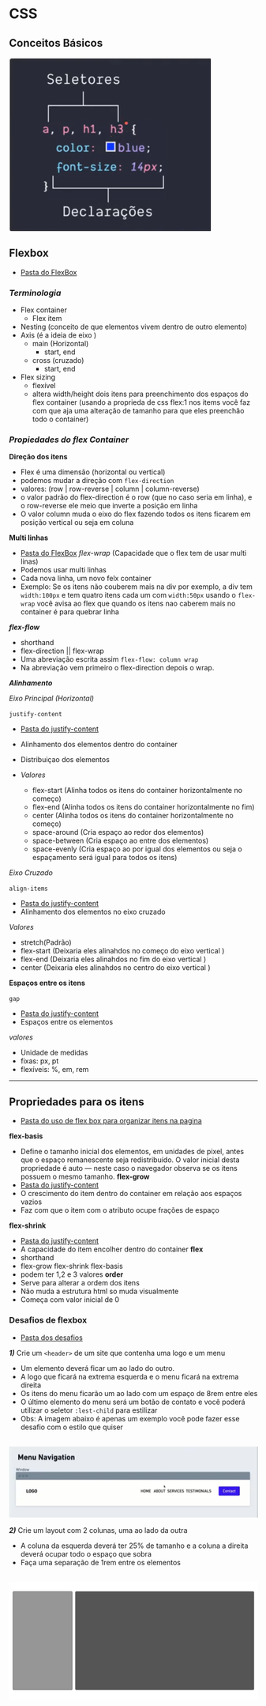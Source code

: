 # CSS

## Conceitos Básicos
<img src="../img/seletores.png">

## Flexbox

- [Pasta do FlexBox](./FlexBox)

### ***Terminologia***
- Flex container
    - Flex item
- Nesting (conceito de que elementos vivem dentro de outro elemento)
- Axis (é a ideia de eixo )
    - main (Horizontal)
        - start, end
    - cross (cruzado)
        - start, end
- Flex sizing
    - flexível
    - altera width/height dois itens para preenchimento dos espaços do flex container (usando a proprieda de css flex:1 nos items você faz com que aja uma alteração de tamanho para que eles preenchão todo o container)

### ***Propiedades do flex Container***

**Direção dos itens**
- Flex é uma dimensão (horizontal ou vertical)
- podemos mudar a direção com `flex-direction`
- valores: (row | row-reverse | column | column-reverse)
- o valor padrão do flex-direction é o row (que no caso seria em linha), e o row-reverse ele meio que inverte a posição em linha 
- O valor column muda o eixo do flex fazendo todos os itens ficarem em posição vertical ou seja em coluna 

**Multi linhas** 
- [Pasta do FlexBox](./FlexBox/flex-wrap)
*flex-wrap* (Capacidade que o flex tem de usar multi linas)
- Podemos usar multi linhas 
- Cada nova linha, um novo felx container
- Exemplo: Se os itens não couberem mais na div por exemplo, a div tem `width:100px` e tem quatro itens cada um com `width:50px` usando o `flex-wrap` você avisa ao flex que quando os itens nao caberem mais no container é para quebrar linha

***flex-flow***
- shorthand
- flex-direction || flex-wrap
- Uma abreviação escrita assim `flex-flow: column wrap`
- Na abreviação vem primeiro o flex-direction depois o wrap.

***Alinhamento***

*Eixo Principal (Horizontal)*

`justify-content`
- [Pasta do justify-content ](./FlexBox/justify-content)
 - Alinhamento dos elementos dentro do container 
 - Distribuiçao dos elementos

- *Valores*
    - flex-start (Alinha todos os itens do container horizontalmente no começo)
    - flex-end (Alinha todos os itens do container horizontalmente no fim)
    - center (Alinha todos os itens do container horizontalmente no começo)
    - space-around (Cria espaço ao redor dos elementos)
    - space-between (Cria espaço ao entre dos elementos)
    - space-evenly (Cria espaço ao por igual dos elementos ou seja o espaçamento será igual para todos os itens)

*Eixo Cruzado*

`align-items`
- [Pasta do justify-content ](./FlexBox/justify-content)
- Alinhamento dos elementos no eixo cruzado

*Valores*
- stretch(Padrão)
- flex-start (Deixaria eles alinahdos no começo do eixo vertical )
- flex-end (Deixaria eles alinahdos no fim do eixo vertical )
- center (Deixaria eles alinahdos no centro do eixo vertical )


**Espaços entre os itens**

`gap`
- [Pasta do justify-content ](./FlexBox/gap)
- Espaços entre os elementos 

*valores*
- Unidade de medidas 
- fixas: px, pt
- flexíveis: %, em, rem


<hr>

## Propriedades para os itens

- [Pasta do uso de flex box para organizar itens na pagina](./FlexBox/Exemplo)

**flex-basis**
- Define o tamanho inicial dos elementos, em unidades de pixel, antes que o espaço remanescente seja redistribuído. O valor inicial desta propriedade é auto — neste caso o navegador observa se os itens possuem o mesmo tamanho.
**flex-grow**
- [Pasta do justify-content ](./FlexBox/flex-grow)
- O crescimento do item dentro do container em relação aos espaços vazios
- Faz com que o item com o atributo ocupe frações de espaço

**flex-shrink**
- [Pasta do justify-content ](./FlexBox/flex-shrink)
- A capacidade do item encolher dentro do container
**flex**
- shorthand
- flex-grow flex-shrink flex-basis
- podem ter 1,2 e 3 valores
**order**
- Serve para alterar a ordem dos itens 
- Não muda a estrutura html so muda visualmente 
- Começa com valor inicial de 0

### Desafios de flexbox
-  [Pasta dos desafios](./FlexBox/Desafios%20de%20Flexbox)

***1)*** Crie um `<header>` de um site que contenha uma logo e um menu 
- Um elemento deverá ficar um ao lado do outro.
- A logo que ficará na extrema esquerda e o menu ficará na extrema direita 
 - Os itens do menu ficarão um ao lado com um espaço de 8rem entre eles
 - O último elemento do menu será um botão de contato e você poderá utilizar o seletor `:lest-child` para estilizar
 - Obs: A imagem abaixo é apenas um exemplo você pode fazer esse desafio com o estilo que quiser

<br>

<img src="screenshot/MenuNavigation.png">

<br>

***2)*** Crie um layout com 2 colunas, uma ao lado da outra 
- A coluna da esquerda deverá ter 25% de tamanho e a coluna a direita deverá ocupar todo o espaço que sobra
- Faça uma separação de 1rem entre os elementos

<br>

<img src="screenshot/DuasColunas.png">